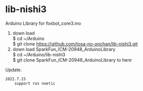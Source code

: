 # lib-nishi3  
Arduino Library for foxbot_core3.ino  
  
1. down load  
  $ cd ~/Arduino  
  $ git clone https://github.com/tosa-no-onchan/lib-nishi3.git  
2. down load SparkFun_ICM-20948_ArduinoLibrary  
  $ cd ~/Arduino/lib-nishi3  
  $ git clone SparkFun_ICM-20948_ArduinoLibrary to here  
    
Update.    
    
    2022.7.15    
        support ros noetic    
            
